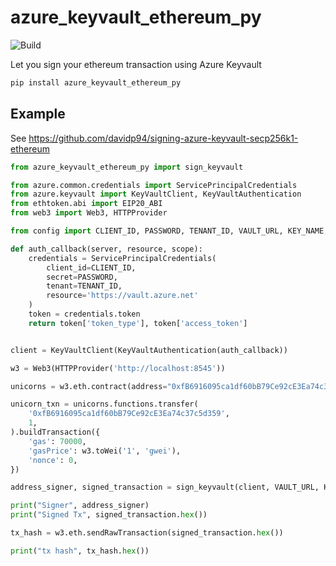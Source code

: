 # azure_keyvault_ethereum_py

![Build](https://travis-ci.org/davidp94/azure-keyvault-ethereum-py.svg?branch=master)

Let you sign your ethereum transaction using Azure Keyvault


```bash
pip install azure_keyvault_ethereum_py
```

## Example

See https://github.com/davidp94/signing-azure-keyvault-secp256k1-ethereum

```python
from azure_keyvault_ethereum_py import sign_keyvault

from azure.common.credentials import ServicePrincipalCredentials
from azure.keyvault import KeyVaultClient, KeyVaultAuthentication
from ethtoken.abi import EIP20_ABI
from web3 import Web3, HTTPProvider

from config import CLIENT_ID, PASSWORD, TENANT_ID, VAULT_URL, KEY_NAME, KEY_VERSION

def auth_callback(server, resource, scope):
    credentials = ServicePrincipalCredentials(
        client_id=CLIENT_ID,
        secret=PASSWORD,
        tenant=TENANT_ID,
        resource='https://vault.azure.net'
    )
    token = credentials.token
    return token['token_type'], token['access_token']


client = KeyVaultClient(KeyVaultAuthentication(auth_callback))

w3 = Web3(HTTPProvider('http://localhost:8545'))

unicorns = w3.eth.contract(address="0xfB6916095ca1df60bB79Ce92cE3Ea74c37c5d359", abi=EIP20_ABI)

unicorn_txn = unicorns.functions.transfer(
    '0xfB6916095ca1df60bB79Ce92cE3Ea74c37c5d359',
    1,
).buildTransaction({
    'gas': 70000,
    'gasPrice': w3.toWei('1', 'gwei'),
    'nonce': 0,
})

address_signer, signed_transaction = sign_keyvault(client, VAULT_URL, KEY_NAME, KEY_VERSION, unicorn_txn)

print("Signer", address_signer)
print("Signed Tx", signed_transaction.hex())

tx_hash = w3.eth.sendRawTransaction(signed_transaction.hex())

print("tx hash", tx_hash.hex())

```